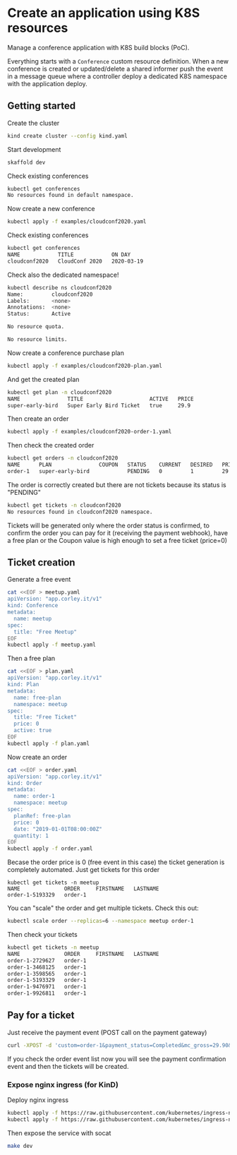 # Create an application using K8S resources

Manage a conference application with K8S build blocks (PoC).

Everything starts with a `Conference` custom resource definition. When a new
conference is created or updated/delete a shared informer push the event in a
message queue where a controller deploy a dedicated K8S namespace with the
application deploy.

## Getting started

Create the cluster

```sh
kind create cluster --config kind.yaml
```

Start development

```sh
skaffold dev
```

Check existing conferences

```sh
kubectl get conferences
No resources found in default namespace.
```

Now create a new conference

```sh
kubectl apply -f examples/cloudconf2020.yaml
```

Check existing conferences

```sh
kubectl get conferences
NAME            TITLE            ON DAY
cloudconf2020   CloudConf 2020   2020-03-19

```

Check also the dedicated namespace!

```sh
kubectl describe ns cloudconf2020
Name:         cloudconf2020
Labels:       <none>
Annotations:  <none>
Status:       Active

No resource quota.

No resource limits.
```

Now create a conference purchase plan

```sh
kubectl apply -f examples/cloudconf2020-plan.yaml
```

And get the created plan

```sh
kubectl get plan -n cloudconf2020
NAME               TITLE                     ACTIVE   PRICE
super-early-bird   Super Early Bird Ticket   true     29.9
```

Then create an order

```sh
kubectl apply -f examples/cloudconf2020-order-1.yaml
```

Then check the created order

```sh
kubectl get orders -n cloudconf2020
NAME      PLAN               COUPON   STATUS    CURRENT   DESIRED   PRICE   DATE
order-1   super-early-bird            PENDING   0         1         29.9    357d
```

The order is correctly created but there are not tickets because its status is
"PENDING"

```sh
kubectl get tickets -n cloudconf2020
No resources found in cloudconf2020 namespace.
```

Tickets will be generated only where the order status is confirmed, to confirm
the order you can pay for it (receiving the payment webhook), have a free plan
or the Coupon value is high enough to set a free ticket (price=0)

## Ticket creation

Generate a free event

```sh
cat <<EOF > meetup.yaml
apiVersion: "app.corley.it/v1"
kind: Conference
metadata:
  name: meetup
spec:
  title: "Free Meetup"
EOF
kubectl apply -f meetup.yaml
```

Then a free plan

```sh
cat <<EOF > plan.yaml
apiVersion: "app.corley.it/v1"
kind: Plan
metadata:
  name: free-plan
  namespace: meetup
spec:
  title: "Free Ticket"
  price: 0
  active: true
EOF
kubectl apply -f plan.yaml
```

Now create an order

```sh
cat <<EOF > order.yaml
apiVersion: "app.corley.it/v1"
kind: Order
metadata:
  name: order-1
  namespace: meetup
spec:
  planRef: free-plan
  price: 0
  date: "2019-01-01T08:00:00Z"
  quantity: 1
EOF
kubectl apply -f order.yaml
```

Becase the order price is 0 (free event in this case) the ticket generation is
completely automated. Just get tickets for this order

```
kubectl get tickets -n meetup
NAME              ORDER     FIRSTNAME   LASTNAME
order-1-5193329   order-1
```

You can "scale" the order and get multiple tickets. Check this out:

```sh
kubectl scale order --replicas=6 --namespace meetup order-1
```

Then check your tickets

```sh
kubectl get tickets -n meetup
NAME              ORDER     FIRSTNAME   LASTNAME
order-1-2729627   order-1
order-1-3468125   order-1
order-1-3598565   order-1
order-1-5193329   order-1
order-1-9476971   order-1
order-1-9926811   order-1
```

## Pay for a ticket

Just receive the payment event (POST call on the payment gateway)

```sh
curl -XPOST -d 'custom=order-1&payment_status=Completed&mc_gross=29.90&mc_currency=EUR' http://localhost/payment-gateway/cloudconf2020
```

If you check the order event list now you will see the payment confirmation
event and then the tickets will be created.

### Expose nginx ingress (for KinD)

Deploy nginx ingress

```sh
kubectl apply -f https://raw.githubusercontent.com/kubernetes/ingress-nginx/master/deploy/static/mandatory.yaml
kubectl apply -f https://raw.githubusercontent.com/kubernetes/ingress-nginx/master/deploy/static/provider/baremetal/service-nodeport.yaml
```

Then expose the service with socat

```sh
make dev
```

